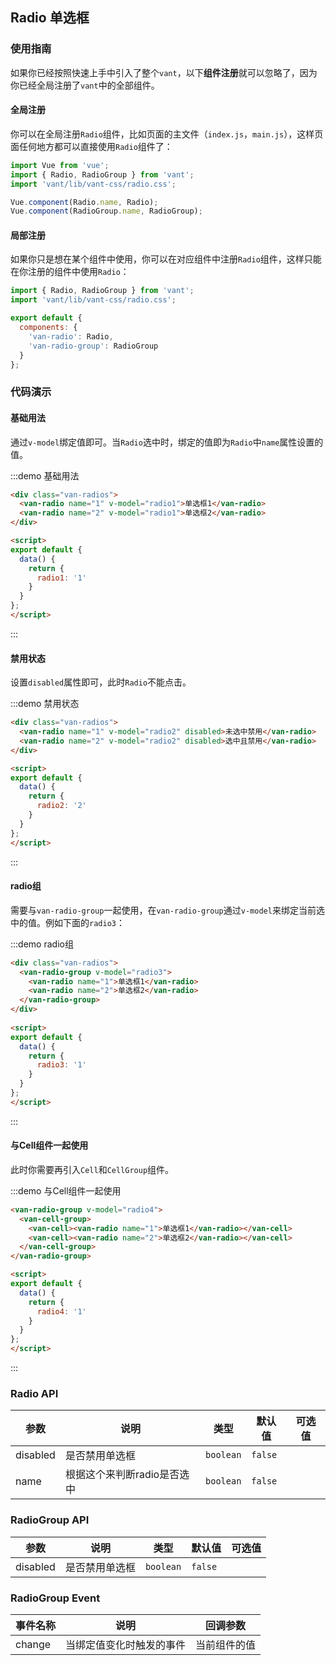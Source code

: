 <style>
.demo-radio {
  .van-radios {
    padding: 0 20px;

    .van-radio {
      margin: 10px 0;
    }
  }
}
</style>

<script>
export default {
  data() {
    return {
      radio1: '1',
      radio2: '2',
      radio3: '1',
      radio4: '1'
    };
  }
};
</script>

## Radio 单选框

### 使用指南

如果你已经按照快速上手中引入了整个`vant`，以下**组件注册**就可以忽略了，因为你已经全局注册了`vant`中的全部组件。

#### 全局注册

你可以在全局注册`Radio`组件，比如页面的主文件（`index.js`，`main.js`），这样页面任何地方都可以直接使用`Radio`组件了：

```js
import Vue from 'vue';
import { Radio, RadioGroup } from 'vant';
import 'vant/lib/vant-css/radio.css';

Vue.component(Radio.name, Radio);
Vue.component(RadioGroup.name, RadioGroup);
```

#### 局部注册

如果你只是想在某个组件中使用，你可以在对应组件中注册`Radio`组件，这样只能在你注册的组件中使用`Radio`：

```js
import { Radio, RadioGroup } from 'vant';
import 'vant/lib/vant-css/radio.css';

export default {
  components: {
    'van-radio': Radio,
    'van-radio-group': RadioGroup
  }
};
```
### 代码演示

#### 基础用法

通过`v-model`绑定值即可。当`Radio`选中时，绑定的值即为`Radio`中`name`属性设置的值。

:::demo 基础用法
```html
<div class="van-radios">
  <van-radio name="1" v-model="radio1">单选框1</van-radio>
  <van-radio name="2" v-model="radio1">单选框2</van-radio>
</div>

<script>
export default {
  data() {
    return {
      radio1: '1'
    }
  }
};
</script>
```
:::

#### 禁用状态

设置`disabled`属性即可，此时`Radio`不能点击。

:::demo 禁用状态
```html
<div class="van-radios">
  <van-radio name="1" v-model="radio2" disabled>未选中禁用</van-radio>
  <van-radio name="2" v-model="radio2" disabled>选中且禁用</van-radio>
</div>

<script>
export default {
  data() {
    return {
      radio2: '2'
    }
  }
};
</script>
```
:::

#### radio组

需要与`van-radio-group`一起使用，在`van-radio-group`通过`v-model`来绑定当前选中的值。例如下面的`radio3`：

:::demo radio组
```html
<div class="van-radios">
  <van-radio-group v-model="radio3">
    <van-radio name="1">单选框1</van-radio>
    <van-radio name="2">单选框2</van-radio>
  </van-radio-group>
</div>
  
<script>
export default {
  data() {
    return {
      radio3: '1'
    }
  }
};
</script>
```
:::

#### 与Cell组件一起使用

此时你需要再引入`Cell`和`CellGroup`组件。

:::demo 与Cell组件一起使用
```html
<van-radio-group v-model="radio4">
  <van-cell-group>
    <van-cell><van-radio name="1">单选框1</van-radio></van-cell>
    <van-cell><van-radio name="2">单选框2</van-radio></van-cell>
  </van-cell-group>
</van-radio-group>

<script>
export default {
  data() {
    return {
      radio4: '1'
    }
  }
};
</script>
```
:::

### Radio API

| 参数       | 说明      | 类型       | 默认值       | 可选值       |
|-----------|-----------|-----------|-------------|-------------|
| disabled | 是否禁用单选框 | `boolean`  | `false` |   |
| name | 根据这个来判断radio是否选中 | `boolean`  | `false` |   |

### RadioGroup API

| 参数       | 说明      | 类型       | 默认值       | 可选值       |
|-----------|-----------|-----------|-------------|-------------|
| disabled | 是否禁用单选框 | `boolean`  | `false` |   |

### RadioGroup Event

| 事件名称       | 说明      | 回调参数 |
|-----------|-----------|-----------|
| change | 当绑定值变化时触发的事件 | 当前组件的值 |
